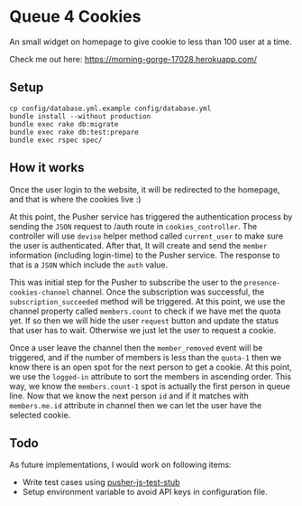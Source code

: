 # Queue 4 Cookies
An small widget on homepage to give cookie to less than 100 user at a time.

Check me out here: https://morning-gorge-17028.herokuapp.com/

## Setup
```shell
cp config/database.yml.example config/database.yml
bundle install --without production
bundle exec rake db:migrate
bundle exec rake db:test:prepare
bundle exec rspec spec/
```

## How it works
Once the user login to the website, it will be redirected to the homepage, and that is where the cookies live :)

At this point, the Pusher service has triggered the authentication process by sending the `JSON` request to /auth route in `cookies_controller`. The controller will use `devise` helper method called `current_user` to make sure the user is authenticated. After that, It will create and send the `member` information (including login-time) to the Pusher service. The response to that is a `JSON` which include the `auth` value.

This was initial step for the Pusher to subscribe the user to the `presence-cookies-channel` channel. Once the subscription was successful, the `subscription_succeeded` method will be triggered. At this point, we use the channel property called `members.count` to check if we have met the quota yet. If so then we will hide the user `request` button and update the status that user has to wait. Otherwise we just let the user to request a cookie.

Once a user leave the channel then the `member_removed` event will be triggered, and if the number of members is less than the `quota-1` then we know there is an open spot for the next person to get a cookie. At this point, we use the `logged-in` attribute to sort the members in ascending order. This way, we know the `members.count-1` spot is actually the first person in queue line. Now that we know the next person `id` and if it matches with `members.me.id` attribute in channel then we can let the user have the selected cookie.

## Todo
As future implementations, I would work on following items:
- Write test cases using [pusher-js-test-stub](https://github.com/pusher-community/pusher-js-test-stub)
- Setup environment variable to avoid API keys in configuration file.

